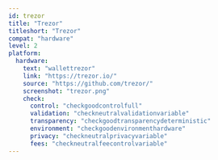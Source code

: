 ```yaml
---
id: trezor
title: "Trezor"
titleshort: "Trezor"
compat: "hardware"
level: 2
platform:
  hardware:
    text: "wallettrezor"
    link: "https://trezor.io/"
    source: "https://github.com/trezor/"
    screenshot: "trezor.png"
    check:
      control: "checkgoodcontrolfull"
      validation: "checkneutralvalidationvariable"
      transparency: "checkgoodtransparencydeterministic"
      environment: "checkgoodenvironmenthardware"
      privacy: "checkneutralprivacyvariable"
      fees: "checkneutralfeecontrolvariable"
---
```


